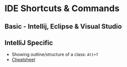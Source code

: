 # IDE Shortcuts & Commands

## Basic - Intellij, Eclipse & Visual Studio


## IntelliJ Specific
* Showing outline/structure of a class: ``Alt+7``
* [Cheatsheet](https://resources.jetbrains.com/storage/products/intellij-idea/docs/IntelliJIDEA_ReferenceCard.pdf)
